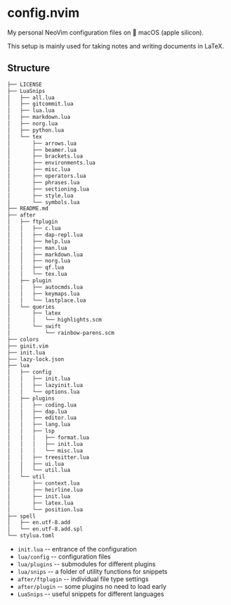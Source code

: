 # config.nvim

My personal NeoVim configuration files on &#63743; macOS (apple silicon).

This setup is mainly used for taking notes and writing documents in LaTeX.

## Structure

```txt
├── LICENSE
├── LuaSnips
│   ├── all.lua
│   ├── gitcommit.lua
│   ├── lua.lua
│   ├── markdown.lua
│   ├── norg.lua
│   ├── python.lua
│   └── tex
│       ├── arrows.lua
│       ├── beamer.lua
│       ├── brackets.lua
│       ├── environments.lua
│       ├── misc.lua
│       ├── operators.lua
│       ├── phrases.lua
│       ├── sectioning.lua
│       ├── style.lua
│       └── symbols.lua
├── README.md
├── after
│   ├── ftplugin
│   │   ├── c.lua
│   │   ├── dap-repl.lua
│   │   ├── help.lua
│   │   ├── man.lua
│   │   ├── markdown.lua
│   │   ├── norg.lua
│   │   ├── qf.lua
│   │   └── tex.lua
│   ├── plugin
│   │   ├── autocmds.lua
│   │   ├── keymaps.lua
│   │   └── lastplace.lua
│   └── queries
│       ├── latex
│       │   └── highlights.scm
│       └── swift
│           └── rainbow-parens.scm
├── colors
├── ginit.vim
├── init.lua
├── lazy-lock.json
├── lua
│   ├── config
│   │   ├── init.lua
│   │   ├── lazyinit.lua
│   │   └── options.lua
│   ├── plugins
│   │   ├── coding.lua
│   │   ├── dap.lua
│   │   ├── editor.lua
│   │   ├── lang.lua
│   │   ├── lsp
│   │   │   ├── format.lua
│   │   │   ├── init.lua
│   │   │   └── misc.lua
│   │   ├── treesitter.lua
│   │   ├── ui.lua
│   │   └── util.lua
│   └── util
│       ├── context.lua
│       ├── heirline.lua
│       ├── init.lua
│       ├── latex.lua
│       └── position.lua
├── spell
│   ├── en.utf-8.add
│   └── en.utf-8.add.spl
└── stylua.toml
```

- `init.lua` -- entrance of the configuration
- `lua/config` -- configuration files
- `lua/plugins` -- submodules for different plugins
- `lua/snips` -- a folder of utility functions for snippets
- `after/ftplugin` -- individual file type settings
- `after/plugin` -- some plugins no need to load early
- `LuaSnips` -- useful snippets for different languages
